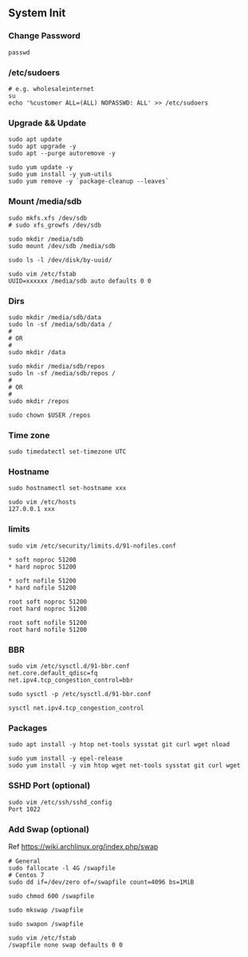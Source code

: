 ## System Init

### Change Password

```
passwd
```

### /etc/sudoers

```
# e.g. wholesaleinternet
su
echo '%customer ALL=(ALL) NOPASSWD: ALL' >> /etc/sudoers
```

### Upgrade && Update

```
sudo apt update
sudo apt upgrade -y
sudo apt --purge autoremove -y

sudo yum update -y
sudo yum install -y yum-utils
sudo yum remove -y `package-cleanup --leaves`
```

### Mount /media/sdb

```
sudo mkfs.xfs /dev/sdb
# sudo xfs_growfs /dev/sdb

sudo mkdir /media/sdb
sudo mount /dev/sdb /media/sdb

sudo ls -l /dev/disk/by-uuid/

sudo vim /etc/fstab
UUID=xxxxxx /media/sdb auto defaults 0 0
```

### Dirs

```
sudo mkdir /media/sdb/data
sudo ln -sf /media/sdb/data /
#
# OR
#
sudo mkdir /data
```

```
sudo mkdir /media/sdb/repos
sudo ln -sf /media/sdb/repos /
#
# OR
#
sudo mkdir /repos

sudo chown $USER /repos
```

### Time zone

```
sudo timedatectl set-timezone UTC
```

### Hostname

```
sudo hostnamectl set-hostname xxx

sudo vim /etc/hosts
127.0.0.1 xxx
```

### limits

```
sudo vim /etc/security/limits.d/91-nofiles.conf

* soft noproc 51200
* hard noproc 51200

* soft nofile 51200
* hard nofile 51200

root soft noproc 51200
root hard noproc 51200

root soft nofile 51200
root hard nofile 51200
```

### BBR

```
sudo vim /etc/sysctl.d/91-bbr.conf
net.core.default_qdisc=fq
net.ipv4.tcp_congestion_control=bbr

sudo sysctl -p /etc/sysctl.d/91-bbr.conf

sysctl net.ipv4.tcp_congestion_control
```

### Packages

```
sudo apt install -y htop net-tools sysstat git curl wget nload

sudo yum install -y epel-release
sudo yum install -y vim htop wget net-tools sysstat git curl wget
```

### SSHD Port (optional)

```
sudo vim /etc/ssh/sshd_config
Port 1022
```

### Add Swap (optional)

Ref https://wiki.archlinux.org/index.php/swap

```
# General
sudo fallocate -l 4G /swapfile
# Centos 7
sudo dd if=/dev/zero of=/swapfile count=4096 bs=1MiB

sudo chmod 600 /swapfile

sudo mkswap /swapfile

sudo swapon /swapfile

sudo vim /etc/fstab
/swapfile none swap defaults 0 0
```
